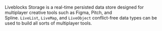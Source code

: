 Liveblocks Storage is a real-time persisted data store designed for multiplayer creative tools such as Figma, Pitch, and Spline. `LiveList`, `LiveMap`, and `LiveObject` conflict-free data types can be used to build all sorts of multiplayer tools.